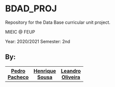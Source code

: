 # BDAD_PROJ

Repository for the Data Base curricular unit project.

MIEIC @ FEUP

Year: 2020/2021
Semester: 2nd

<h2>By:</h2>

<table style="width:50%;">
  <tr>
    <th><a href="https://github.com/p-paachecoo"><b>Pedro Pacheco</b></a></th>
    <th><a href="https://github.com/henriquecscode"><b>Henrique Sousa</b></a></th>
    <th><a href="https://github.com/Lmdeo"><b>Leandro Oliveira</b></a></th>
  </tr>
</table>
